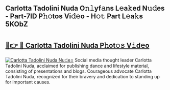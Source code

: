 ## Carlotta Tadolini Nuda O𝚗𝚕yf𝚊ns L𝚎a𝚔ed N𝚞𝚍es - Part-7ID P𝚑𝚘tos Vi𝚍𝚎o - H𝚘𝚝 Part L𝚎a𝚔s 5KObZ

# <h2><a href="http://kf9ghw.oniu.top/?m=Carlotta+Tadolini+Nuda">🔗👉 🔴 Carlotta Tadolini Nuda P𝚑ot𝚘𝚜 V𝚒d𝚎o</a></h2>

[![Carlotta Tadolini Nuda Nu𝚍e𝚜](https://i.imgur.com/0qMVB7G.gif)](http://kf9ghw.oniu.top/?m=Carlotta+Tadolini+Nuda)
Social media thought leader Carlotta Tadolini Nuda, acclaimed for publishing dance and lifestyle material, consisting of presentations and blogs. Courageous advocate Carlotta Tadolini Nuda, recognized for their bravery and dedication to standing up for important causes.  
